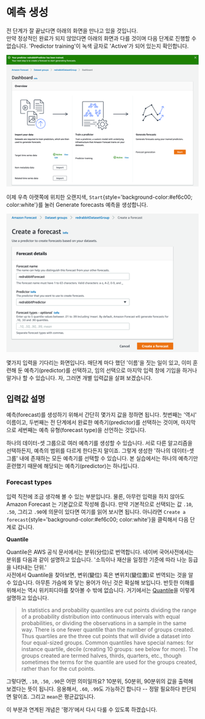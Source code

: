 # 예측 생성

전 단계가 잘 끝났다면 아래의 화면을 만나고 있을 것입니다.  
만약 정상적인 완료가 되지 않았다면 아래의 화면과 다를 것이며 다음 단계로 진행할 수 없습니다.
'Predictor training'이 녹색 글자로 'Active'가 되어 있는지 확인합니다.

![predictor trained](../../images/forecast/steps/06-01-predictor-trained.png)

이제 우측 아랫쪽에 위치한 오랜지색, `Start`{style='background-color:#ef6c00; color:white'}를 눌러 Generate forecasts 예측을 생성합니다.

![create forecast](../../images/forecast/steps/06-02-create-forecast.png)

몇가지 입력을 기다리는 화면입니다. 매단계 마다 했던 '이름'을 짓는 일이 있고,
이미 훈련해 둔 예측기(predictor)를 선택하고,
임의 선택으로 마지막 입력 창에 기입을 하거나 말거나 할 수 있습니다.
자, 그러면 개별 입력값을 살펴 보겠습니다.

## 입력값 설명

예측(forecast)를 생성하기 위해서 간단히 몇가지 값을 정하면 됩니다. 첫번째는 '역시' 이름이고,
두번째는 전 단계에서 완료한 예측기(predictor)를 선택하는 것이며, 마지막으로 세번째는
예측 유형(forecast type)을 선언하는 것입니다.

하나의 데이터-셋 그룹으로 여러 예측기를 생성할 수 있습니다. 서로 다른 알고리즘을 선택하든지,
예측의 범위를 다르게 한다든지 말이죠. 그렇게 생성한 '하나의 데이터-셋 그룹' 내에 존재하는
모든 예측기를 선택할 수 있습니다. 본 실습에서는 하나의 예측기만 훈련했기 때문에 해당되는
예측기(predictor)는 하나입니다.

### Forecast types

입력 직전에 조금 생각해 볼 수 있는 부분입니다. 물론, 아무런 입력을 하지 않아도 Amazon Forecast
는 기본값으로 작성해 줍니다. 만약 기본적으로 선택되는 값 `.10`, `.50`, 그리고 `.90`에
의문이 있다면 여기를 읽어 보시면 됩니다. 아니라면 `Create a forecast`{style='background-color:#ef6c00; color:white'}을
클릭해서 다음 단계로 갑니다.

**Quantile**

Quantile은 AWS 공식 문서에서는 분위(分位)로 번역합니다.
네이버 국어사전에서는 분위를 다음과 같이 설명하고 있습니다.
'소득이나 재산을 일정한 기준에 따라 나눈 등급을 나타내는 단위.'  
사전에서 Quantile을 찾아보면, 변위(變位) 혹은 변위치(變位置)로
번역되는 것을 알 수 있습니다.
아무튼 가슴에 와 닿는 용어가 아닌 것은 확실해 보입니다.
반듯한 이해를 위해서는 역시 위키피디아를 찾아볼 수 밖에 없습니다.
거기에서는 [Quantile](https://en.wikipedia.org/wiki/Quantile)을 이렇게 설명하고 있습니다.

> In statistics and probability quantiles are cut points dividing 
    the range of a probability distribution into continuous intervals 
    with equal probabilities, or dividing the observations in a sample 
    in the same way. There is one fewer quantile than the number of 
    groups created. Thus quartiles are the three cut points that will 
    divide a dataset into four equal-sized groups. Common quantiles have 
    special names: for instance quartile, decile (creating 10 groups: 
    see below for more). The groups created are termed halves, thirds, 
    quarters, etc., though sometimes the terms for the quantile are 
    used for the groups created, rather than for the cut points.

그렇다면, `.10`, `.50`, `.90`은 어떤 의미일까요?
10분위, 50분위, 90분위의 값을 출력해 보겠다는 뜻이 됩니다.
응용해서, `.60`, `.99`도 가능하긴 합니다 -- 정말 필요하다 판단되면 말이죠.
그리고 `mean`은 평균값입니다.

이 부분과 연계된 개념은 '평가'에서 다시 다룰 수 있도록 하겠습니다.
